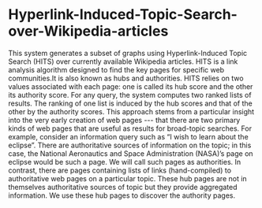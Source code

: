 # Hyperlink-Induced-Topic-Search-over-Wikipedia-articles
This system generates a subset of graphs using Hyperlink-Induced Topic Search (HITS) over currently available Wikipedia articles.  HITS is a link analysis algorithm designed to find the key pages for specific web communities.It is also known as hubs and authorities. HITS relies on two values associated with each page: one is called its hub score and the other its authority score. For any query, the system computes two ranked lists of results. The ranking of one list is induced by the hub scores and that of the other by the authority scores.  This approach stems from a particular insight into the very early creation of web pages --- that there are two primary kinds of web pages that are useful as results for broad-topic searches. For example, consider an information query such as “I wish to learn about the eclipse”. There are authoritative sources of information on the topic; in this case, the National Aeronautics and Space Administration (NASA)’s page on eclipse would be such a page. We will call such pages as authorities. In contrast, there are pages containing lists of links (hand-compiled) to authoritative web pages on a particular topic. These hub pages are not in themselves authoritative sources of topic but they provide aggregated information. We use these hub pages to discover the authority pages.
